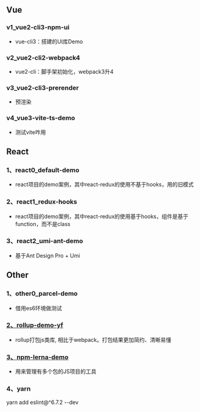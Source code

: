 
## Vue

### v1_vue2-cli3-npm-ui

* vue-cli3：搭建的UI库Demo


### v2_vue2-cli2-webpack4

* vue2-cli：脚手架初始化，webpack3升4


### v3_vue2-cli3-prerender

* 预渲染


### v4_vue3-vite-ts-demo

* 测试vite咋用


## React

### 1、react0_default-demo

* react项目的demo案例，其中react-redux的使用不基于hooks，用的旧模式

### 2、react1_redux-hooks

* react项目的demo案例，其中react-redux的使用基于hooks，组件是基于function，而不是class

### 3、react2_umi-ant-demo

* 基于Ant Design Pro + Umi


## Other

### 1、other0_parcel-demo

* 借用es6环境做测试


### [2、rollup-demo-yf](https://gitee.com/Tibooyang/rollup-demo-yf)

* rollup打包js类库, 相比于webpack。打包结果更加简约、清晰易懂

### [3、npm-lerna-demo](https://gitee.com/Tibooyang/npm-lerna-demo)

* 用来管理有多个包的JS项目的工具

### 4、yarn

yarn add eslint@^6.7.2 --dev
